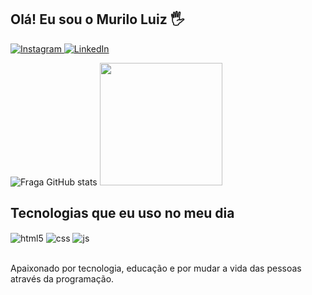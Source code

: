 ## Olá! Eu sou o Murilo Luiz 🖐️

<a href="https://www.instagram.com/izmurilo_cwb/" target="_blank">
  <img src="https://img.shields.io/badge/Instagram-E4405F?style=for-the-badge&logo=instagram&logoColor=white" alt="Instagram">
</a>

<a href="https://www.linkedin.com/in/murilo-luiz-jaboinski-246096229/" target="_blank">
  <img src="https://img.shields.io/badge/LinkedIn-0077B5?style=for-the-badge&logo=linkedin&logoColor=white" alt="LinkedIn">
</a>


![Fraga GitHub stats](https://github-readme-stats.vercel.app/api?username=muriloluix&show_icons=true&theme=dracula&count_private=true)
<a href="https://github.com/muriloluix/github-readme-stats">
  <img src="https://github-readme-stats.vercel.app/api/top-langs/?username=muriloluix&layout=donut&theme=dracula" height="196px">
</a>


## Tecnologias que eu uso no meu dia

<div style="display: inline_block">
  <img align="center" alt="html5" src="https://img.shields.io/badge/HTML5-E34F26?style=for-the-badge&logo=html5&logoColor=white" />
  <img align="center" alt="css" src="https://img.shields.io/badge/CSS3-1572B6?style=for-the-badge&logo=css3&logoColor=white" />
  <img align="center" alt="js" src="https://img.shields.io/badge/JavaScript-F7DF1E?style=for-the-badge&logo=javascript&logoColor=black" />
</div><br/>

Apaixonado por tecnologia, educação e por mudar a vida das pessoas através da programação.
